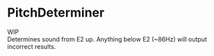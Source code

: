 # PitchDeterminer
WIP  
Determines sound from E2 up. Anything below E2 (~86Hz) will output incorrect results.
